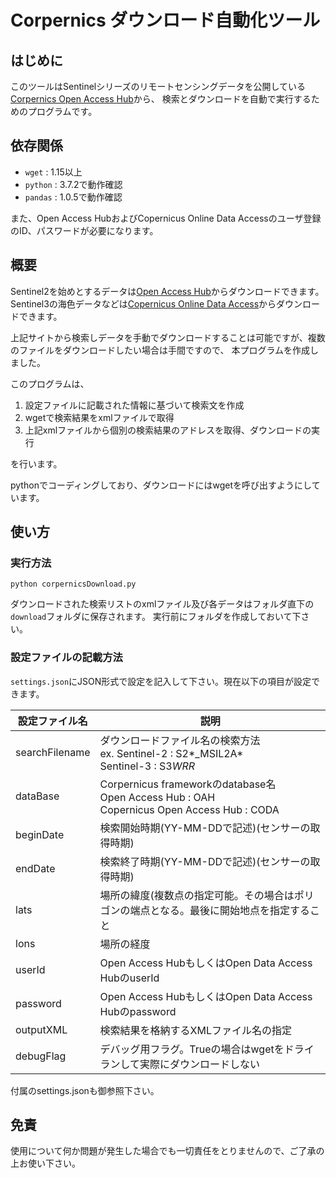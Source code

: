 # Corpernics ダウンロード自動化ツール

## はじめに

このツールはSentinelシリーズのリモートセンシングデータを公開している[Corpernics Open Access Hub]()から、
検索とダウンロードを自動で実行するためのプログラムです。

## 依存関係

* `wget`		: 1.15以上
* `python`	: 3.7.2で動作確認
* `pandas`	: 1.0.5で動作確認

また、Open Access HubおよびCopernicus Online Data Accessのユーザ登録のID、パスワードが必要になります。

## 概要

Sentinel2を始めとするデータは[Open Access Hub](https://scihub.copernicus.eu)からダウンロードできます。
Sentinel3の海色データなどは[Copernicus Online Data Access](https://coda.eumetsat.int/#/home)からダウンロードできます。

上記サイトから検索しデータを手動でダウンロードすることは可能ですが、複数のファイルをダウンロードしたい場合は手間ですので、
本プログラムを作成しました。

このプログラムは、

1. 設定ファイルに記載された情報に基づいて検索文を作成
1. wgetで検索結果をxmlファイルで取得
1. 上記xmlファイルから個別の検索結果のアドレスを取得、ダウンロードの実行

を行います。

pythonでコーディングしており、ダウンロードにはwgetを呼び出すようにしています。


## 使い方

### 実行方法

```
python corpernicsDownload.py
```

ダウンロードされた検索リストのxmlファイル及び各データはフォルダ直下の`download`フォルダに保存されます。
実行前にフォルダを作成しておいて下さい。

### 設定ファイルの記載方法

`settings.json`にJSON形式で設定を記入して下さい。現在以下の項目が設定できます。

|設定ファイル名|説明|
|-------------|-----|
|searchFilename|ダウンロードファイル名の検索方法 <br> ex. Sentinel-2 : S2*_MSIL2A* <br> Sentinel-3 : S3*WRR* |
|dataBase |	Corpernicus frameworkのdatabase名 <br>Open Access Hub : OAH <br>Copernicus Open Access Hub : CODA |
|beginDate| 検索開始時期(YY-MM-DDで記述)(センサーの取得時期)|
|endDate| 検索終了時期(YY-MM-DDで記述)(センサーの取得時期) |
|lats|場所の緯度(複数点の指定可能。その場合はポリゴンの端点となる。最後に開始地点を指定すること|
|lons|場所の経度|
|userId|Open Access HubもしくはOpen Data Access HubのuserId|
|password|Open Access HubもしくはOpen Data Access Hubのpassword|
|outputXML|	検索結果を格納するXMLファイル名の指定|
|debugFlag|	デバッグ用フラグ。Trueの場合はwgetをドライランして実際にダウンロードしない|

付属のsettings.jsonも御参照下さい。

## 免責

使用について何か問題が発生した場合でも一切責任をとりませんので、ご了承の上お使い下さい。


